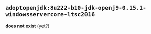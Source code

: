## `adoptopenjdk:8u222-b10-jdk-openj9-0.15.1-windowsservercore-ltsc2016`

**does not exist** (yet?)

